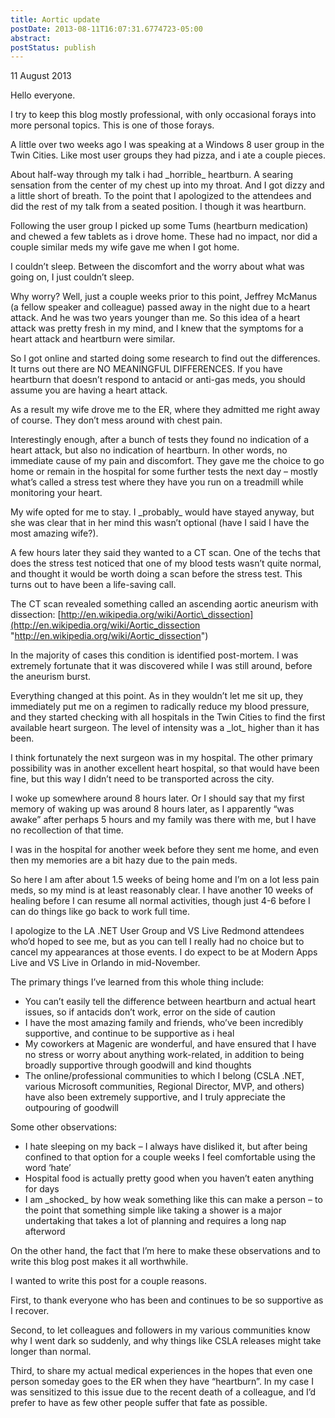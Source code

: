 ```yaml
---
title: Aortic update
postDate: 2013-08-11T16:07:31.6774723-05:00
abstract: 
postStatus: publish
---
```

11 August 2013

Hello everyone.

I try to keep this blog mostly professional, with only occasional forays into more personal topics. This is one of those forays.

A little over two weeks ago I was speaking at a Windows 8 user group in the Twin Cities. Like most user groups they had pizza, and i ate a couple pieces.

About half-way through my talk i had \_horrible\_ heartburn. A searing sensation from the center of my chest up into my throat. And I got dizzy and a little short of breath. To the point that I apologized to the attendees and did the rest of my talk from a seated position. I though it was heartburn.

Following the user group I picked up some Tums (heartburn medication) and chewed a few tablets as i drove home. These had no impact, nor did a couple similar meds my wife gave me when I got home.

I couldn’t sleep. Between the discomfort and the worry about what was going on, I just couldn’t sleep.

Why worry? Well, just a couple weeks prior to this point, Jeffrey McManus (a fellow speaker and colleague) passed away in the night due to a heart attack. And he was two years younger than me. So this idea of a heart attack was pretty fresh in my mind, and I knew that the symptoms for a heart attack and heartburn were similar.

So I got online and started doing some research to find out the differences. It turns out there are NO MEANINGFUL DIFFERENCES. If you have heartburn that doesn’t respond to antacid or anti-gas meds, you should assume you are having a heart attack.

As a result my wife drove me to the ER, where they admitted me right away of course. They don’t mess around with chest pain.

Interestingly enough, after a bunch of tests they found no indication of a heart attack, but also no indication of heartburn. In other words, no immediate cause of my pain and discomfort. They gave me the choice to go home or remain in the hospital for some further tests the next day – mostly what’s called a stress test where they have you run on a treadmill while monitoring your heart.

My wife opted for me to stay. I \_probably\_ would have stayed anyway, but she was clear that in her mind this wasn’t optional (have I said I have the most amazing wife?).

A few hours later they said they wanted to a CT scan. One of the techs that does the stress test noticed that one of my blood tests wasn’t quite normal, and thought it would be worth doing a scan before the stress test. This turns out to have been a life-saving call.

The CT scan revealed something called an ascending aortic aneurism with dissection: [http://en.wikipedia.org/wiki/Aortic\_dissection](http://en.wikipedia.org/wiki/Aortic_dissection "http://en.wikipedia.org/wiki/Aortic_dissection")

In the majority of cases this condition is identified post-mortem. I was extremely fortunate that it was discovered while I was still around, before the aneurism burst.

Everything changed at this point. As in they wouldn’t let me sit up, they immediately put me on a regimen to radically reduce my blood pressure, and they started checking with all hospitals in the Twin Cities to find the first available heart surgeon. The level of intensity was a \_lot\_ higher than it has been.

I think fortunately the next surgeon was in my hospital. The other primary possibility was in another excellent heart hospital, so that would have been fine, but this way I didn’t need to be transported across the city.

I woke up somewhere around 8 hours later. Or I should say that my first memory of waking up was around 8 hours later, as I apparently “was awake” after perhaps 5 hours and my family was there with me, but I have no recollection of that time.

I was in the hospital for another week before they sent me home, and even then my memories are a bit hazy due to the pain meds.

So here I am after about 1.5 weeks of being home and I’m on a lot less pain meds, so my mind is at least reasonably clear. I have another 10 weeks of healing before I can resume all normal activities, though just 4-6 before I can do things like go back to work full time.

I apologize to the LA .NET User Group and VS Live Redmond attendees who’d hoped to see me, but as you can tell I really had no choice but to cancel my appearances at those events. I do expect to be at Modern Apps Live and VS Live in Orlando in mid-November.

The primary things I’ve learned from this whole thing include:

- You can’t easily tell the difference between heartburn and actual heart issues, so if antacids don’t work, error on the side of caution
- I have the most amazing family and friends, who’ve been incredibly supportive, and continue to be supportive as i heal
- My coworkers at Magenic are wonderful, and have ensured that I have no stress or worry about anything work-related, in addition to being broadly supportive through goodwill and kind thoughts
- The online/professional communities to which I belong (CSLA .NET, various Microsoft communities, Regional Director, MVP, and others) have also been extremely supportive, and I truly appreciate the outpouring of goodwill


Some other observations:

- I hate sleeping on my back – I always have disliked it, but after being confined to that option for a couple weeks I feel comfortable using the word ‘hate’
- Hospital food is actually pretty good when you haven’t eaten anything for days
- I am \_shocked\_ by how weak something like this can make a person – to the point that something simple like taking a shower is a major undertaking that takes a lot of planning and requires a long nap afterword


On the other hand, the fact that I’m here to make these observations and to write this blog post makes it all worthwhile.

I wanted to write this post for a couple reasons.

First, to thank everyone who has been and continues to be so supportive as I recover.

Second, to let colleagues and followers in my various communities know why I went dark so suddenly, and why things like CSLA releases might take longer than normal.

Third, to share my actual medical experiences in the hopes that even one person someday goes to the ER when they have “heartburn”. In my case I was sensitized to this issue due to the recent death of a colleague, and I’d prefer to have as few other people suffer that fate as possible.
